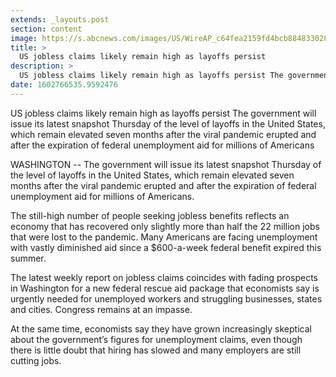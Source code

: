 ```yaml
--- 
extends: _layouts.post 
section: content 
image: https://s.abcnews.com/images/US/WireAP_c64fea2159fd4bcb8848330282cd19de_16x9_992.jpg 
title: > 
  US jobless claims likely remain high as layoffs persist 
description: > 
  US jobless claims likely remain high as layoffs persist The government will issue its latest snapshot Thursday of the level of layoffs in the United States, which remain elevated seven months after the viral pandemic erupted and after the expiration of federal unemployment aid for millions of AmericansWASHINGTON -- The government will issue its latest snapshot Thursday of the level of layoffs in the United States, which remain elevated seven months after the viral pandemic erupted and after the expiration of federal unemployment aid for millions of Americans.The still-high number of people seeking jobless benefits reflects an economy that has recovered only slightly more than half the 22 million jobs that were lost to the pandemic.Many Americans are facing unemployment with vastly diminished aid since a $600-a-week federal benefit expired this summer.The latest weekly report on jobless claims coincides with fading prospects in Washington for a new federal rescue aid package that economists say is urgently needed for unemployed workers and struggling businesses, states and cities.At the same time, economists say they have grown increasingly skeptical about the government’s figures for unemployment claims, even though there is little doubt that hiring has slowed and many employers are still cutting jobs. 
date: 1602766535.9592476 
--- 
```

US jobless claims likely remain high as layoffs persist The government will issue its latest snapshot Thursday of the level of layoffs in the United States, which remain elevated seven months after the viral pandemic erupted and after the expiration of federal unemployment aid for millions of Americans

WASHINGTON -- The government will issue its latest snapshot Thursday of the level of layoffs in the United States, which remain elevated seven months after the viral pandemic erupted and after the expiration of federal unemployment aid for millions of Americans.

The still-high number of people seeking jobless benefits reflects an economy that has recovered only slightly more than half the 22 million jobs that were lost to the pandemic. Many Americans are facing unemployment with vastly diminished aid since a $600-a-week federal benefit expired this summer.

The latest weekly report on jobless claims coincides with fading prospects in Washington for a new federal rescue aid package that economists say is urgently needed for unemployed workers and struggling businesses, states and cities. Congress remains at an impasse.

At the same time, economists say they have grown increasingly skeptical about the government’s figures for unemployment claims, even though there is little doubt that hiring has slowed and many employers are still cutting jobs.